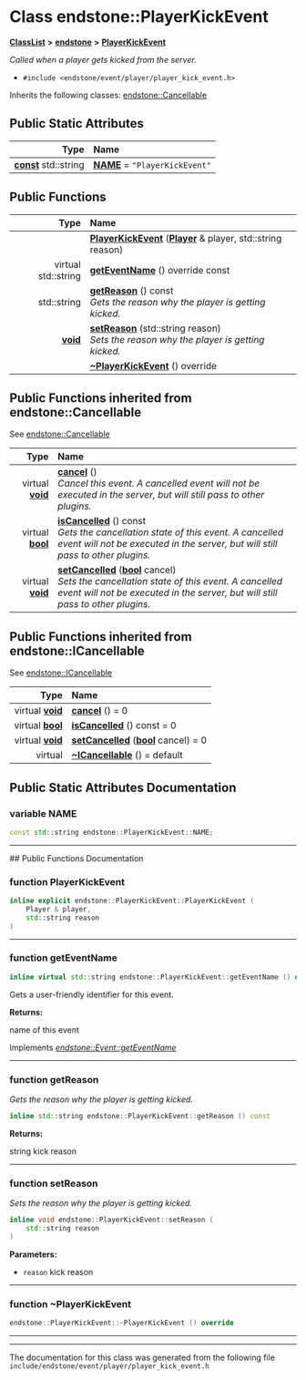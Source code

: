 

# Class endstone::PlayerKickEvent



[**ClassList**](annotated.md) **>** [**endstone**](namespaceendstone.md) **>** [**PlayerKickEvent**](classendstone_1_1PlayerKickEvent.md)



_Called when a player gets kicked from the server._ 

* `#include <endstone/event/player/player_kick_event.h>`



Inherits the following classes: [endstone::Cancellable](classendstone_1_1Cancellable.md)
































## Public Static Attributes

| Type | Name |
| ---: | :--- |
|  [**const**](classendstone_1_1Vector.md) std::string | [**NAME**](#variable-name)   = `"PlayerKickEvent"`<br> |










































## Public Functions

| Type | Name |
| ---: | :--- |
|   | [**PlayerKickEvent**](#function-playerkickevent) ([**Player**](classendstone_1_1Player.md) & player, std::string reason) <br> |
| virtual std::string | [**getEventName**](#function-geteventname) () override const<br> |
|  std::string | [**getReason**](#function-getreason) () const<br>_Gets the reason why the player is getting kicked._  |
|  [**void**](classendstone_1_1Vector.md) | [**setReason**](#function-setreason) (std::string reason) <br>_Sets the reason why the player is getting kicked._  |
|   | [**~PlayerKickEvent**](#function-playerkickevent) () override<br> |


## Public Functions inherited from endstone::Cancellable

See [endstone::Cancellable](classendstone_1_1Cancellable.md)

| Type | Name |
| ---: | :--- |
| virtual [**void**](classendstone_1_1Vector.md) | [**cancel**](classendstone_1_1Cancellable.md#function-cancel) () <br>_Cancel this event. A cancelled event will not be executed in the server, but will still pass to other plugins._  |
| virtual [**bool**](classendstone_1_1Vector.md) | [**isCancelled**](classendstone_1_1Cancellable.md#function-iscancelled) () const<br>_Gets the cancellation state of this event. A cancelled event will not be executed in the server, but will still pass to other plugins._  |
| virtual [**void**](classendstone_1_1Vector.md) | [**setCancelled**](classendstone_1_1Cancellable.md#function-setcancelled) ([**bool**](classendstone_1_1Vector.md) cancel) <br>_Sets the cancellation state of this event. A cancelled event will not be executed in the server, but will still pass to other plugins._  |


## Public Functions inherited from endstone::ICancellable

See [endstone::ICancellable](classendstone_1_1ICancellable.md)

| Type | Name |
| ---: | :--- |
| virtual [**void**](classendstone_1_1Vector.md) | [**cancel**](classendstone_1_1ICancellable.md#function-cancel) () = 0<br> |
| virtual [**bool**](classendstone_1_1Vector.md) | [**isCancelled**](classendstone_1_1ICancellable.md#function-iscancelled) () const = 0<br> |
| virtual [**void**](classendstone_1_1Vector.md) | [**setCancelled**](classendstone_1_1ICancellable.md#function-setcancelled) ([**bool**](classendstone_1_1Vector.md) cancel) = 0<br> |
| virtual  | [**~ICancellable**](classendstone_1_1ICancellable.md#function-icancellable) () = default<br> |
















































































## Public Static Attributes Documentation




### variable NAME 

```C++
const std::string endstone::PlayerKickEvent::NAME;
```




<hr>
## Public Functions Documentation




### function PlayerKickEvent 

```C++
inline explicit endstone::PlayerKickEvent::PlayerKickEvent (
    Player & player,
    std::string reason
) 
```




<hr>



### function getEventName 

```C++
inline virtual std::string endstone::PlayerKickEvent::getEventName () override const
```



Gets a user-friendly identifier for this event.




**Returns:**

name of this event 





        
Implements [*endstone::Event::getEventName*](classendstone_1_1Event.md#function-geteventname)


<hr>



### function getReason 

_Gets the reason why the player is getting kicked._ 
```C++
inline std::string endstone::PlayerKickEvent::getReason () const
```





**Returns:**

string kick reason 





        

<hr>



### function setReason 

_Sets the reason why the player is getting kicked._ 
```C++
inline void endstone::PlayerKickEvent::setReason (
    std::string reason
) 
```





**Parameters:**


* `reason` kick reason 




        

<hr>



### function ~PlayerKickEvent 

```C++
endstone::PlayerKickEvent::~PlayerKickEvent () override
```




<hr>

------------------------------
The documentation for this class was generated from the following file `include/endstone/event/player/player_kick_event.h`

